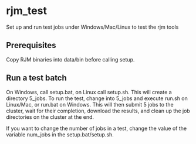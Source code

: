 # rjm_test
Set up and run test jobs under Windows/Mac/Linux to test the rjm tools

## Prerequisites
Copy RJM binaries into data/bin before calling setup.

## Run a test batch
On Windows, call setup.bat, on Linux call setup.sh. This will create a directory 5_jobs. To run the test, change into 5_jobs and execute run.sh on Linux/Mac, or run.bat on Windows. This will then submit 5 jobs to the cluster, wait for their completion, download the results, and clean up the job directories on the cluster at the end.

If you want to change the number of jobs in a test, change the value of the variable num_jobs in the setup.bat/setup.sh.

